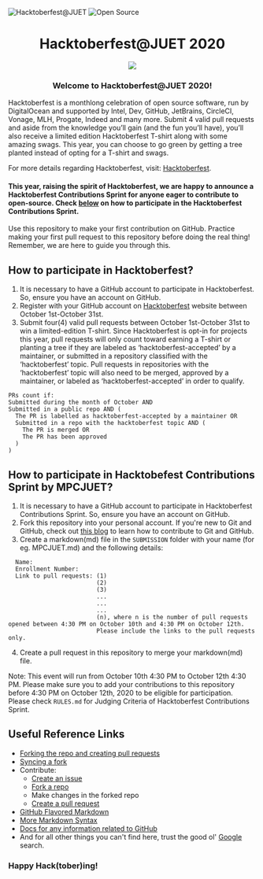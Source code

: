 ![Hacktoberfest@JUET](https://badgen.net/badge/Hacktoberfest/JUET/orange?icon=github) 
![Open Source](https://badgen.net/badge/Open-Source/Love/red)

<h1 align="center">Hacktoberfest@JUET 2020</h1>

<p align="center"><img src="https://media.giphy.com/media/OkJat1YNdoD3W/giphy.gif"></p>

<h3 align="center">Welcome to Hacktoberfest@JUET 2020!</h3>
Hacktoberfest is a monthlong celebration of open source software, run by DigitalOcean and supported by Intel, Dev, GitHub, JetBrains, CircleCI, Vonage, MLH, Progate, Indeed and many more.
Submit 4 valid pull requests and aside from the knowledge you’ll gain (and the fun you’ll have), you’ll also receive a limited edition Hacktoberfest T-shirt along with some amazing swags. This year, you can choose to go green by getting a tree planted instead of opting for a T-shirt and swags.

For more details regarding Hacktoberfest, visit: [Hacktoberfest](https://hacktoberfest.digitalocean.com). 

#### This year, raising the spirit of Hacktoberfest, we are happy to announce a Hacktoberfest Contributions Sprint for anyone eager to contribute to open-source. Check [below](https://github.com/MozPhoenixClubJUET/Hacktoberfest-2020#how-to-participate-in-hacktobefest-contributions-sprint-by-mpcjuet) on how to participate in the Hacktoberfest Contributions Sprint.

Use this repository to make your first contribution on GitHub. Practice making your first pull request to this repository before doing the real thing! Remember, we are here to guide you through this.

## How to participate in Hacktoberfest?
1. It is necessary to have a GitHub account to participate in Hacktoberfest. So, ensure you have an account on GitHub.
2. Register with your GitHub account on [Hacktoberfest](https://hacktoberfest.digitalocean.com) website between October 1st-October 31st.
3. Submit four(4) valid pull requests between October 1st-October 31st to win a limited-edition T-shirt. Since Hacktoberfest is opt-in for projects this year, pull requests will only count toward earning a T-shirt or planting a tree if they are labeled as ‘hacktoberfest-accepted’ by a maintainer, or submitted in a repository classified with the ‘hacktoberfest’ topic. Pull requests in repositories with the ‘hacktoberfest’ topic will also need to be merged, approved by a maintainer, or labeled as ‘hacktoberfest-accepted’ in order to qualify.
```
PRs count if:
Submitted during the month of October AND
Submitted in a public repo AND (
  The PR is labelled as hacktoberfest-accepted by a maintainer OR
  Submitted in a repo with the hacktoberfest topic AND (
    The PR is merged OR
    The PR has been approved
  )
)
```

## How to participate in Hacktobefest Contributions Sprint by MPCJUET?
1. It is necessary to have a GitHub account to participate in Hacktoberfest Contributions Sprint. So, ensure you have an account on GitHub.
2. Fork this repository into your personal account. If you're new to Git and GitHub, check out [this blog](https://medium.com/@camelcaseguy/git-github-for-babies-by-shubhendra-7232c0486b99) to learn how to contribute to Git and GitHub.
3. Create a markdown(md) file in the `SUBMISSION` folder with your name (for eg. MPCJUET.md) and the following details:
```  
  Name:
  Enrollment Number:
  Link to pull requests: (1)
                         (2)
                         (3)
                         ...
                         ...
                         ...
                         (n), where n is the number of pull requests opened between 4:30 PM on October 10th and 4:30 PM on October 12th.
                         Please include the links to the pull requests only.
```
4. Create a pull request in this repository to merge your markdown(md) file.

Note: This event will run from October 10th 4:30 PM to October 12th 4:30 PM. Please make sure you to add your contributions to this repository before 4:30 PM on October 12th, 2020 to be eligible for participation. Please check `RULES.md` for Judging Criteria of Hacktoberfest Contributions Sprint.

## Useful Reference Links
- [Forking the repo and creating pull requests](https://medium.com/@camelcaseguy/git-github-for-babies-by-shubhendra-7232c0486b99)
- [Syncing a fork](https://docs.github.com/en/github/collaborating-with-issues-and-pull-requests/syncing-a-fork)
- Contribute:
  - [Create an issue](https://docs.github.com/en/free-pro-team@latest/github/managing-your-work-on-github/creating-an-issue)
  - [Fork a repo](https://docs.github.com/en/free-pro-team@latest/github/getting-started-with-github/fork-a-repo)
  - Make changes in the forked repo
  - [Create a pull request](https://docs.github.com/en/free-pro-team@latest/github/collaborating-with-issues-and-pull-requests/creating-a-pull-requestUp)
- [GitHub Flavored Markdown](https://guides.github.com/features/mastering-markdown/)
- [More Markdown Syntax](https://docs.github.com/en/github/writing-on-github/basic-writing-and-formatting-syntax)
- [Docs for any information related to GitHub](https://docs.github.com/en)
- And for all other things you can't find here, trust the good ol' [Google](https://www.google.com/) search.

### Happy Hack(tober)ing! 
